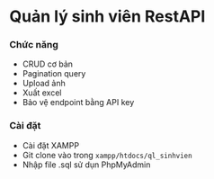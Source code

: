 # Quản lý sinh viên RestAPI
### Chức năng
- CRUD cơ bản
- Pagination query
- Upload ảnh
- Xuất excel
- Bảo vệ endpoint bằng API key

### Cài đặt
- Cài đặt XAMPP
- Git clone vào trong `xampp/htdocs/ql_sinhvien`
- Nhập file .sql sử dụn PhpMyAdmin